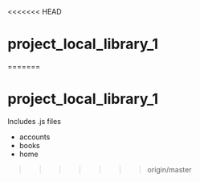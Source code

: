<<<<<<< HEAD
# project_local_library_1
=======
# project_local_library_1

Includes .js files
* accounts
* books 
* home
>>>>>>> origin/master
